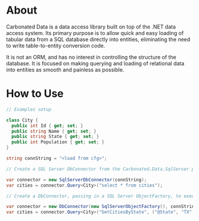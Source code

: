 # About

Carbonated Data is a data access library built on top of the .NET data access system. Its primary purpose is to allow quick and easy loading of tabular data from a SQL database directly into entities, eliminating the need to write table-to-entity conversion code.

It is not an ORM, and has no interest in controlling the structure of the database. It is focused on making querying and loading of relational data into entities as smooth and painless as possible.


# How to Use

```c#
// Examples setup

class City {
  public int Id { get; set; }
  public string Name { get; set; }
  public string State { get; set; }
  public int Population { get; set; }
}

string connString = "<load from cfg>";
```

```c#
// Create a SQL Server DbConnector from the Carbonated.Data.SqlServer pacakge and execute a simple query

var connector = new SqlServerDbConnector(connString);
var cities = connector.Query<City>("select * from cities");
```

```c#
// Create a DbConnector, passing in a SQL Server ObjectFactory, to execute a stored procedure with parameters

var connector = new DbConnector(new SqlServerObjectFactory(), connString);
var cities = connector.Query<City>("GetCitiesByState", ("@State", "TX"));
```
